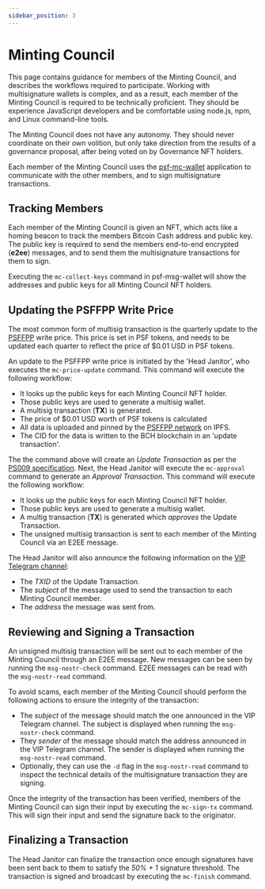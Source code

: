 ```yaml
---
sidebar_position: 3
---
```


# Minting Council
This page contains guidance for members of the Minting Council, and describes the workflows required to participate. Working with multisignature wallets is complex, and as a result, each member of the Minting Council is required to be technically proficient. They should be experience JavaScript developers and be comfortable using node.js, npm, and Linux command-line tools.

The Minting Council does not have any autonomy. They should never coordinate on their own volition, but only take direction from the results of a governance proposal, after being voted on by Governance NFT holders.

Each member of the Minting Council uses the [psf-mc-wallet](https://github.com/Permissionless-Software-Foundation/psf-mc-wallet) application to communicate with the other members, and to sign multisignature transactions.

## Tracking Members
Each member of the Minting Council is given an NFT, which acts like a homing beacon to track the members Bitcoin Cash address and public key. The public key is required to send the members end-to-end encrypted (**e2ee**) messages, and to send them the multisignature transactions for them to sign.

Executing the `mc-collect-keys` command in psf-msg-wallet will show the addresses and public keys for all Minting Council NFT holders.

## Updating the PSFFPP Write Price

The most common form of multisig transaction is the quarterly update to the [PSFFPP](https://psffpp.com) write price. This price is set in PSF tokens, and needs to be updated each quarter to reflect the price of $0.01 USD in PSF tokens.

An update to the PSFFPP write price is initiated by the 'Head Janitor', who executes the `mc-price-update` command. This command will execute the following workflow:

- It looks up the public keys for each Minting Council NFT holder.
- Those public keys are used to generate a multisig wallet.
- A multisig transaction (**TX**) is generated.
- The price of $0.01 USD worth of PSF tokens is calculated
- All data is uploaded and pinned by the [PSFFPP network](https://psffpp.com) on IPFS.
- The CID for the data is written to the BCH blockchain in an 'update transaction'.

The the command above will create an *Update Transaction* as per the [PS009 specification](https://github.com/Permissionless-Software-Foundation/specifications/blob/master/ps009-multisig-approval.md). Next, the Head Janitor will execute the `mc-approval` command to generate an *Approval Transaction*. This command will execute the following workflow:

- It looks up the public keys for each Minting Council NFT holder.
- Those public keys are used to generate a multisig wallet.
- A multig transaction (**TX**) is generated which *approves* the Update Transaction.
- The unsigned multisig transaction is sent to each member of the Minting Council via an E2EE message.

The Head Janitor will also announce the following information on the [VIP Telegram channel](https://t.me/psf_vip):

- The *TXID* of the Update Transaction.
- The *subject* of the message used to send the transaction to each Minting Council member.
- The *address* the message was sent from.

## Reviewing and Signing a Transaction
An unsigned multisig transaction will be sent out to each member of the Minting Council through an E2EE message. New messages can be seen by running the `msg-nostr-check` command. E2EE messages can be read with the `msg-nostr-read` command.

To avoid scams, each member of the Minting Council should perform the following actions to ensure the integrity of the transaction:

- The *subject* of the message should match the one announced in the VIP Telegram channel. The subject is displayed when running the `msg-nostr-check` command.
- They *sender* of the message should match the address announced in the VIP Telegram channel. The sender is displayed when running the `msg-nostr-read` command.
- Optionally, they can use the `-d` flag in the `msg-nostr-read` command to inspect the technical details of the multisignature transaction they are signing.

Once the integrity of the transaction has been verified, members of the Minting Council can sign their input by executing the `mc-sign-tx` command. This will sign their input and send the signature back to the originator.

## Finalizing a Transaction
The Head Janitor can finalize the transaction once enough signatures have been sent back to them to satisfy the *50% + 1* signature threshold. The transaction is signed and broadcast by executing the `mc-finish` command.
